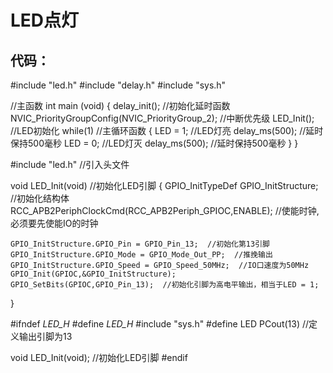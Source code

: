 # LED点灯

## 代码：

#include "led.h"
#include "delay.h"
#include "sys.h"

//主函数
int main (void)
{
	delay_init(); //初始化延时函数
	NVIC_PriorityGroupConfig(NVIC_PriorityGroup_2); //中断优先级
	LED_Init(); //LED初始化
	while(1) //主循环函数
	{
		LED = 1; //LED灯亮
		delay_ms(500); //延时保持500毫秒
		LED = 0; //LED灯灭
		delay_ms(500); //延时保持500毫秒
	}
}

#include "led.h"   //引入头文件

void LED_Init(void)  //初始化LED引脚
{
	GPIO_InitTypeDef GPIO_InitStructure;  //初始化结构体
	RCC_APB2PeriphClockCmd(RCC_APB2Periph_GPIOC,ENABLE);  //使能时钟,必须要先使能IO的时钟
	
	GPIO_InitStructure.GPIO_Pin = GPIO_Pin_13;  //初始化第13引脚
	GPIO_InitStructure.GPIO_Mode = GPIO_Mode_Out_PP;  //推挽输出
	GPIO_InitStructure.GPIO_Speed = GPIO_Speed_50MHz;  //IO口速度为50MHz
	GPIO_Init(GPIOC,&GPIO_InitStructure);
	GPIO_SetBits(GPIOC,GPIO_Pin_13);  //初始化引脚为高电平输出，相当于LED = 1;
}

#ifndef _LED_H_
#define _LED_H_
#include "sys.h"
#define LED PCout(13) //定义输出引脚为13


void LED_Init(void); //初始化LED引脚
#endif